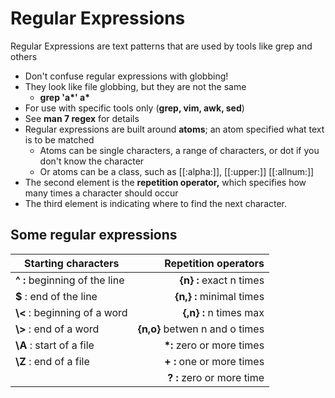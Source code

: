 # Regular Expressions

Regular Expressions are text patterns that are used by tools like grep and others&#x20;

* Don't confuse regular expressions with globbing!&#x20;
* They look like file globbing, but they are not the same&#x20;
  * **grep 'a\*' a\***
* For use with specific tools only (**grep, vim, awk, sed**)&#x20;
* See **man 7 regex** for details
* Regular expressions are built around **atoms**; an atom specified what text is to be matched&#x20;
  * Atoms can be single characters, a range of characters, or dot if you don't know the character&#x20;
  * Or atoms can be a class, such as \[\[:alpha:]], \[\[:upper:]] \[\[:allnum:]]
* The second element is the **repetition operator,** which specifies how many times a character should occur
* The third element is indicating where to find the next character.

## Some regular expressions

<table data-full-width="false"><thead><tr><th>Starting characters</th><th align="right">Repetition operators</th></tr></thead><tbody><tr><td><strong>^ :</strong> beginning of the line</td><td align="right"><strong>{n} :</strong> exact n times</td></tr><tr><td><strong>$</strong> : end of the line</td><td align="right"><strong>{n,} :</strong> minimal times</td></tr><tr><td><strong>\&#x3C;</strong> : beginning of a word</td><td align="right"><strong>{,n} :</strong> n times max</td></tr><tr><td><strong>\></strong> : end of a word</td><td align="right"><strong>{n,o}</strong> betwen n and o times</td></tr><tr><td><strong>\A</strong> : start of a file</td><td align="right"><strong>*:</strong> zero or more times</td></tr><tr><td><strong>\Z</strong> : end of a file</td><td align="right"><strong>+ :</strong> one or more times</td></tr><tr><td></td><td align="right"><strong>? :</strong> zero or more time</td></tr></tbody></table>
